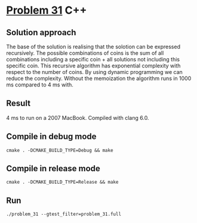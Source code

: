 # [Problem 31](https://projecteuler.net/problem=31) C++

## Solution approach
The base of the solution is realising that the solotion can be expressed recursively. The possible combinations of coins is the sum of all combinations including a specific coin + all solutions not including this specific coin. This recursive algorithm has exponential complexity with respect to the number of coins. By using dynamic programming we can reduce the complexity. Without the memoization the algorithm runs in 1000 ms compared to 4 ms with.

## Result
4 ms to run on a 2007 MacBook. Compiled with clang 6.0.

## Compile in debug mode

```cmake . -DCMAKE_BUILD_TYPE=Debug && make```

## Compile in release mode

```cmake . -DCMAKE_BUILD_TYPE=Release && make```

## Run

```./problem_31 --gtest_filter=problem_31.full```

